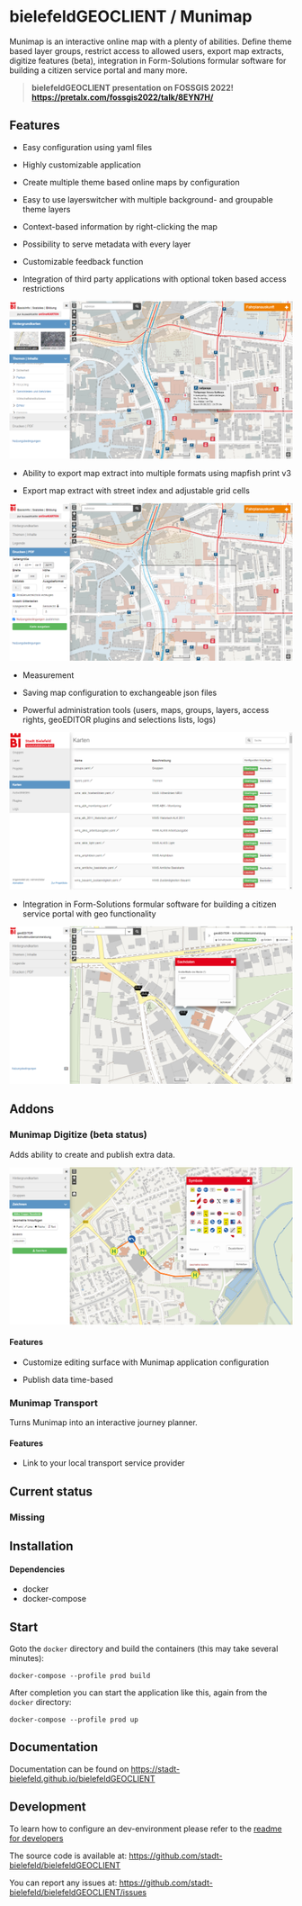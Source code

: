 # bielefeldGEOCLIENT / Munimap

Munimap is an interactive online map with a plenty of abilities. Define theme based layer groups, restrict access to allowed users, export map extracts, digitize features (beta), integration in Form-Solutions formular software for building a citizen service portal and many more.

> **bielefeldGEOCLIENT presentation on FOSSGIS 2022! https://pretalx.com/fossgis2022/talk/8EYN7H/**

## Features

* Easy configuration using yaml files

* Highly customizable application

* Create multiple theme based online maps by configuration

* Easy to use layerswitcher with multiple background- and groupable theme layers

* Context-based information by right-clicking the map

* Possibility to serve metadata with every layer

* Customizable feedback function

* Integration of third party applications with optional token based access restrictions

![Munimap](./screenshots/munimap.png)

* Ability to export map extract into multiple formats using mapfish print v3

* Export map extract with street index and adjustable grid cells

![Munimap](./screenshots/munimap_print.png)

* Measurement

* Saving map configuration to exchangeable json files

* Powerful administration tools (users, maps, groups, layers, access rights, geoEDITOR plugins and selections lists, logs)

![Munimap](./screenshots/munimap_admin.png)

* Integration in Form-Solutions formular software for building a citizen service portal with geo functionality

![Munimap](./screenshots/munimap_geoEDITOR.png)

## Addons

### Munimap Digitize (beta status)

Adds ability to create and publish extra data.

![Munimap](./screenshots/munimap_digitize.png)

#### Features

* Customize editing surface with Munimap application configuration

* Publish data time-based

### Munimap Transport

Turns Munimap into an interactive journey planner.

#### Features

* Link to your local transport service provider

## Current status

### Missing

## Installation

#### Dependencies

* docker
* docker-compose

## Start

Goto the `docker` directory and build the containers (this may take several minutes):
```
docker-compose --profile prod build
```
After completion you can start the application like this, again from the `docker` directory:
```
docker-compose --profile prod up
```

## Documentation

Documentation can be found on
https://stadt-bielefeld.github.io/bielefeldGEOCLIENT

## Development

To learn how to configure an dev-environment please refer to the [readme for developers](./dev/README.md)

The source code is available at: https://github.com/stadt-bielefeld/bielefeldGEOCLIENT

You can report any issues at: https://github.com/stadt-bielefeld/bielefeldGEOCLIENT/issues

